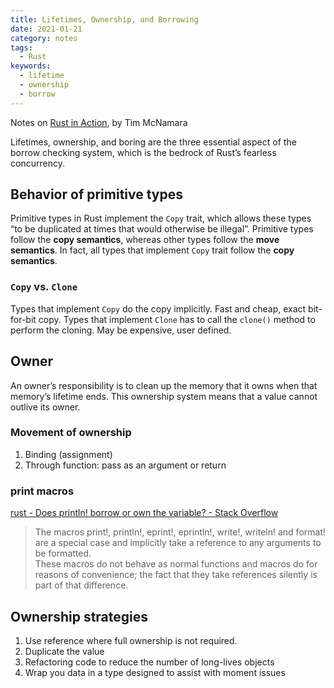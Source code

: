 ```yaml
---
title: Lifetimes, Ownership, and Borrowing
date: 2021-01-21
category: notes
tags:
  - Rust
keywords:
  - lifetime
  - ownership
  - borrow
---
```

Notes on [Rust in Action](https://www.manning.com/books/rust-in-action?query=rust%20in%20action), by Tim McNamara

Lifetimes, ownership, and boring are the three essential aspect of the borrow checking system, which is the bedrock of Rust’s fearless concurrency.

## Behavior of primitive types
Primitive types in Rust implement the `Copy` trait, which allows these types “to be duplicated at times that would otherwise be illegal”. Primitive types follow the **copy semantics**, whereas other types follow the **move semantics**.
In fact, all types that implement `Copy` trait follow the **copy semantics**.
### `Copy` vs. `Clone`
Types that implement `Copy` do the copy implicitly.
	Fast and cheap, exact bit-for-bit copy.
Types that implement `Clone` has to call the `clone()` method to perform the cloning.
	May be expensive, user defined.

## Owner
An owner’s responsibility is to clean up the memory that it owns when that memory’s lifetime ends. This ownership system means that a value cannot outlive its owner.
### Movement of ownership
1. Binding (assignment) 
2. Through function: pass as an argument or return
### print macros
[rust - Does println! borrow or own the variable? - Stack Overflow](https://stackoverflow.com/a/30451360)
> The macros print!, println!, eprint!, eprintln!, write!, writeln! and format! are a special case and implicitly take a reference to any arguments to be formatted.  
> These macros do not behave as normal functions and macros do for reasons of convenience; the fact that they take references silently is part of that difference.  

## Ownership strategies
1. Use reference where full ownership is not required.
2. Duplicate the value
3. Refactoring code to reduce the number of long-lives objects
4. Wrap you data in a type designed to assist with moment issues
